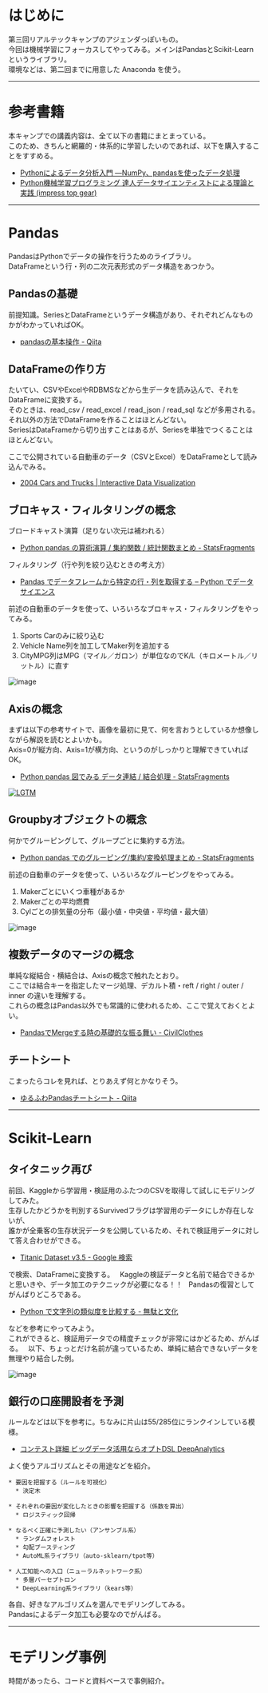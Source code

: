 # はじめに
第三回リアルテックキャンプのアジェンダっぽいもの。  
今回は機械学習にフォーカスしてやってみる。メインはPandasとScikit-Learnというライブラリ。  
環境などは、第二回までに用意した Anaconda を使う。

----
# 参考書籍
本キャンプでの講義内容は、全て以下の書籍にまとまっている。  
このため、きちんと網羅的・体系的に学習したいのであれば、以下を購入することをすすめる。

* [Pythonによるデータ分析入門 ―NumPy、pandasを使ったデータ処理](https://www.amazon.co.jp/Python%E3%81%AB%E3%82%88%E3%82%8B%E3%83%87%E3%83%BC%E3%82%BF%E5%88%86%E6%9E%90%E5%85%A5%E9%96%80-_NumPy%E3%80%81pandas%E3%82%92%E4%BD%BF%E3%81%A3%E3%81%9F%E3%83%87%E3%83%BC%E3%82%BF%E5%87%A6%E7%90%86-Wes-McKinney/dp/4873116554/ref=pd_sim_14_3?_encoding=UTF8&psc=1&refRID=VFAQK96FBVKAA1PA7G3D)
* [Python機械学習プログラミング 達人データサイエンティストによる理論と実践 (impress top gear)](https://www.amazon.co.jp/Python%E6%A9%9F%E6%A2%B0%E5%AD%A6%E7%BF%92%E3%83%97%E3%83%AD%E3%82%B0%E3%83%A9%E3%83%9F%E3%83%B3%E3%82%B0-%E9%81%94%E4%BA%BA%E3%83%87%E3%83%BC%E3%82%BF%E3%82%B5%E3%82%A4%E3%82%A8%E3%83%B3%E3%83%86%E3%82%A3%E3%82%B9%E3%83%88%E3%81%AB%E3%82%88%E3%82%8B%E7%90%86%E8%AB%96%E3%81%A8%E5%AE%9F%E8%B7%B5-impress-top-gear/dp/4844380605)


----
# Pandas

PandasはPythonでデータの操作を行うためのライブラリ。  
DataFrameという行・列の二次元表形式のデータ構造をあつかう。  


## Pandasの基礎

前提知識。SeriesとDataFrameというデータ構造があり、それぞれどんなものかがわかっていればOK。  

* [pandasの基本操作 - Qiita](http://qiita.com/hi34/items/43c366dea18b46faf49d)



## DataFrameの作り方

たいてい、CSVやExcelやRDBMSなどから生データを読み込んで、それをDataFrameに変換する。  
そのときは、read_csv / read_excel / read_json / read_sql などが多用される。  
それ以外の方法でDataFrameを作ることはほとんどない。   
SeriesはDataFrameから切り出すことはあるが、Seriesを単独でつくることはほとんどない。  

ここで公開されている自動車のデータ（CSVとExcel）をDataFrameとして読み込んでみる。

* [2004 Cars and Trucks | Interactive Data Visualization](http://www.idvbook.com/teaching-aid/data-sets/2004-cars-and-trucks-data/)

## ブロキャス・フィルタリングの概念

ブロードキャスト演算（足りない次元は補われる）

* [Python pandas の算術演算 / 集約関数 / 統計関数まとめ - StatsFragments](http://sinhrks.hatenablog.com/entry/2014/11/27/232150)

フィルタリング（行や列を絞り込むときの考え方）

* [Pandas でデータフレームから特定の行・列を取得する – Python でデータサイエンス](http://pythondatascience.plavox.info/pandas/%E8%A1%8C%E3%83%BB%E5%88%97%E3%81%AE%E6%8A%BD%E5%87%BA)

前述の自動車のデータを使って、いろいろなブロキャス・フィルタリングをやってみる。

1. Sports Carのみに絞り込む
1. Vehicle Name列を加工してMaker列を追加する
1. CityMPG列はMPG（マイル／ガロン）が単位なのでK/L（キロメートル／リットル）に直す

![image](https://cloud.githubusercontent.com/assets/16130358/26242756/7eba8214-3cc4-11e7-820c-109f549622fe.png)


## Axisの概念

まずは以下の参考サイトで、画像を最初に見て、何を言おうとしているか想像しながら解説を読むとよいかも。  
Axis=0が縦方向、Axis=1が横方向、というのがしっかりと理解できていればOK。  

* [Python pandas 図でみる データ連結 / 結合処理 - StatsFragments](http://sinhrks.hatenablog.com/entry/2015/01/28/073327)

[![LGTM](http://i.stack.imgur.com/DL0iQ.jpg)](http://i.stack.imgur.com/DL0iQ.jpg)

## Groupbyオブジェクトの概念

何かでグルーピングして、グループごとに集約する方法。

* [Python pandas でのグルーピング/集約/変換処理まとめ - StatsFragments](http://sinhrks.hatenablog.com/entry/2014/10/13/005327)

前述の自動車のデータを使って、いろいろなグルーピングをやってみる。

1. Makerごとにいくつ車種があるか
2. Makerごとの平均燃費
3. Cylごとの排気量の分布（最小値・中央値・平均値・最大値）

![image](https://cloud.githubusercontent.com/assets/16130358/26243238/1c8b4536-3cc6-11e7-8632-a60d06f38145.png)


## 複数データのマージの概念

単純な縦結合・横結合は、Axisの概念で触れたとおり。  
ここでは結合キーを指定したマージ処理、デカルト積・reft / right / outer / inner の違いを理解する。  
これらの概念はPandas以外でも常識的に使われるため、ここで覚えておくとよい。  

* [PandasでMergeする時の基礎的な振る舞い - CivilClothes](http://d.hatena.ne.jp/civilclothes/20140529/1401357962)


## チートシート

こまったらコレを見れば、とりあえず何とかなりそう。

* [ゆるふわPandasチートシート - Qiita](http://qiita.com/tanemaki/items/2ed05e258ef4c9e6caac)


----
# Scikit-Learn
## タイタニック再び

前回、Kaggleから学習用・検証用のふたつのCSVを取得して試しにモデリングしてみた。  
生存したかどうかを判別するSurvivedフラグは学習用のデータにしか存在しないが、  
誰かが全乗客の生存状況データを公開しているため、それで検証用データに対して答え合わせができる。

* [Titanic Dataset v3.5 - Google 検索](https://www.google.co.jp/search?q=Titanic+Dataset+v3.5)

で検索、DataFrameに変換する。  
Kaggleの検証データと名前で結合できるかと思いきや、データ加工のテクニックが必要になる！！  
Pandasの復習としてがんばりどころである。  

* [Python で文字列の類似度を比較する - 無駄と文化](http://blog.mudatobunka.org/entry/2016/05/08/154934)

などを参考にやってみよう。  
これができると、検証用データでの精度チェックが非常にはかどるため、がんばる。  
以下、ちょっとだけ名前が違っているため、単純に結合できないデータを無理やり結合した例。   

![image](https://cloud.githubusercontent.com/assets/16130358/26246046/1aa15a1a-3cd2-11e7-8e1a-34afd695ba51.png)


## 銀行の口座開設者を予測

ルールなどは以下を参考に。ちなみに片山は55/285位にランクインしている模様。  

* [コンテスト詳細 ビッグデータ活用ならオプトDSL DeepAnalytics](https://deepanalytics.jp/compe/1)

よく使うアルゴリズムとその用途などを紹介。  

```
* 要因を把握する（ルールを可視化）
  * 決定木
  
* それぞれの要因が変化したときの影響を把握する（係数を算出）
  * ロジスティック回帰

* なるべく正確に予測したい（アンサンブル系）  
  * ランダムフォレスト  
  * 勾配ブースティング  
  * AutoML系ライブラリ（auto-sklearn/tpot等）  

* 人工知能への入口（ニューラルネットワーク系）
  * 多層パーセプトロン
  * DeepLearning系ライブラリ（kears等）
```

  各自、好きなアルゴリズムを選んでモデリングしてみる。  
  Pandasによるデータ加工も必要なのでがんばる。  


----
# モデリング事例

時間があったら、コードと資料ベースで事例紹介。
